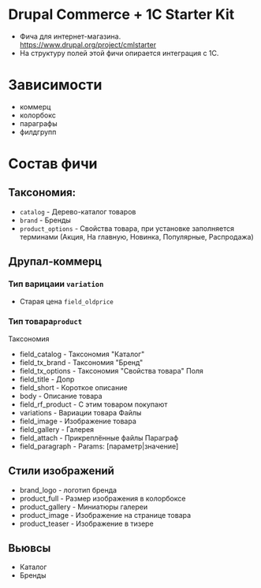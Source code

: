 # Drupal Commerce + 1C Starter Kit

* Фича для интернет-магазина. https://www.drupal.org/project/cmlstarter
* На структуру полей этой фичи опирается интеграция с 1С.

# Зависимости
* коммерц
* колорбокс
* параграфы
* филдгрупп

# Состав фичи

## Таксономия:
* `catalog` - Дерево-каталог товаров
* `brand` - Бренды
* `product_options` - Свойства товара, при установке заполняется терминами (Акция, На главную, Новинка, Популярные, Распродажа)

## Друпал-коммерц

### Тип варицаии `variation`
* Старая цена `field_oldprice`

### Тип товара`product`
Таксономия
* field_catalog - Таксономия "Каталог"
* field_tx_brand - Таксономия "Бренд"
* field_tx_options - Таксономия "Свойства товара"
Поля
* field_title - Допр
* field_short - Короткое описание
* body - Описание товара
* field_rf_product - С этим товаром покупают
* variations - Вариации товара
Файлы
* field_image - Изображение товара
* field_gallery - Галерея
* field_attach - Прикреплённые файлы
Параграф
* field_paragraph - Params: [параметр|значение]

## Стили изображений
* brand_logo - логотип бренда
* product_full - Размер изображения в колорбоксе
* product_gallery - Миниатюры галереи
* product_image - Изображение на странице товара
* product_teaser - Изображение в тизере

## Вьювсы
* Каталог
* Бренды

